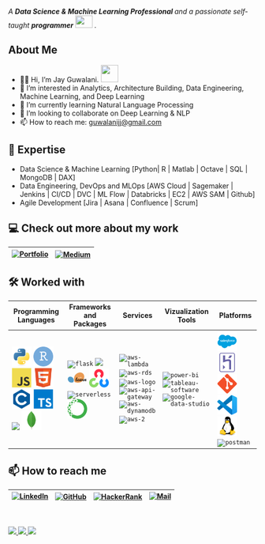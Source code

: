 <p>
  <em>
    A <b> Data Science & Machine Learning Professional </b> and a passionate self-taught <b>programmer</b> <img src="https://raw.githubusercontent.com/TheDudeThatCode/TheDudeThatCode/master/Assets/Developer.gif" width=35 height=25> .
  </em>
 </p>

<!--
<img align="right" alt="Coder GIF" height=190 width=290 src="https://i.pinimg.com/originals/e4/26/70/e426702edf874b181aced1e2fa5c6cde.gif" />
-->

## About Me

- 🥷🏻 Hi, I’m Jay Guwalani. <img src="https://raw.githubusercontent.com/TheDudeThatCode/TheDudeThatCode/master/Assets/Hi.gif" width=35 height=35>
- 👀 I’m interested in Analytics, Architecture Building, Data Engineering, Machine Learning, and Deep Learning
- 🌱 I’m currently learning Natural Language Processing
- 👾 I’m looking to collaborate on Deep Learning & NLP
- 📫 How to reach me: guwalanijj@gmail.com


## 🚀 Expertise

* Data Science & Machine Learning [Python| R | Matlab | Octave | SQL | MongoDB | DAX]
* Data Engineering, DevOps and MLOps [AWS Cloud | Sagemaker | Jenkins | CI/CD | DVC | ML Flow | Databricks | EC2 | AWS SAM | Github]
* Agile Development [Jira | Asana | Confluence | Scrum]


<!--
### Top Languages

<p align="center">
<a href = "https://github.com/jayds22">
  <img src="https://github-readme-stats.vercel.app/api/top-langs/?username=jayds22&layout=compact&title_color=ffc857&icon_color=8ac926&text_color=daf7dc&bg_color=151515&card_width=400">
</a>
</p>
-->
## 💻 Check out more about my work  
|<a href="https://jayds22.github.io/Portfolio/"><img alt="Portfolio" src="https://img.icons8.com/?size=50&id=W80reZvWli3F&format=png&color=000000"/></a>|<a href="https://medium.com/@guwalanijj"><img align="center" alt="Medium" src="https://img.icons8.com/?size=50&id=kXpTR7n8QCEP&format=png&color=000000"/></a>
|:---:|:---:|

## 🛠️ Worked with

| Programming Languages | Frameworks and Packages | Services | Vizualization Tools | Platforms |
|-----------------------|-------------------------|------------------|----------------------|----------------------|
| <code><img height="40" src="https://raw.githubusercontent.com/devicons/devicon/master/icons/python/python-original.svg" title="python"></code> <code><img height="40" src="https://github.com/devicons/devicon/blob/master/icons/rstudio/rstudio-original.svg" title="rstudio"></code> <code><img height="40" src="https://raw.githubusercontent.com/devicons/devicon/master/icons/javascript/javascript-original.svg" title="javascript"></code> <code><img height="40" src="https://raw.githubusercontent.com/devicons/devicon/master/icons/html5/html5-original.svg" title="html5"></code> <code><img height="40" src="https://raw.githubusercontent.com/devicons/devicon/master/icons/c/c-plain.svg" title="C"></code> <code><img height="40" src="https://raw.githubusercontent.com/devicons/devicon/master/icons/typescript/typescript-plain.svg" title="typescript"></code> <code><img height="40" src="https://cdn.worldvectorlogo.com/logos/mysql-6.svg"></code> <code><img height="40" src="https://raw.githubusercontent.com/devicons/devicon/master/icons/mongodb/mongodb-original.svg" title="mongodb"></code> | <code><img height="40" src="https://www.vectorlogo.zone/logos/pocoo_flask/pocoo_flask-icon.svg" title="flask"></code> <code><img height="40" src="https://cdn.worldvectorlogo.com/logos/tensorflow-2.svg"></code> <code><img height="40" src="https://raw.githubusercontent.com/github/explore/80688e429a7d4ef2fca1e82350fe8e3517d3494d/topics/scikit-learn/scikit-learn.png" title="sklearn"></code> <code><img height="40" src="https://github.com/devicons/devicon/blob/master/icons/opencv/opencv-original.svg" title="opencv"></code> <code><img height="40" src="https://res.cloudinary.com/practicaldev/image/fetch/s--ipV6F4tM--/c_limit%2Cf_auto%2Cfl_progressive%2Cq_auto%2Cw_880/https://raw.githubusercontent.com/serverless/assets/master/Icon/Framework/PNG/Serverless_Framework-icon01.png" title="serverless"></code> <code><img height="40" src="https://github.com/devicons/devicon/blob/master/icons/anaconda/anaconda-original.svg" title="anaconda"></code> | <code><img height="40" src="https://cdn.worldvectorlogo.com/logos/aws-lambda-1.svg" title="aws-lambda"></code> <code><img height="40" src="https://cdn.worldvectorlogo.com/logos/aws-rds.svg" title="aws-rds"></code> <code><img height="40" src="https://cdn.worldvectorlogo.com/logos/aws-logo.svg" title="aws-logo"></code> <code><img height="40" src="https://cdn.worldvectorlogo.com/logos/aws-api-gateway.svg" title="aws-api-gateway"></code> <code><img height="40" src="https://cdn.worldvectorlogo.com/logos/aws-dynamodb.svg" title="aws-dynamodb"></code> <code><img height="40" src="https://cdn.worldvectorlogo.com/logos/aws-2.svg" title="aws-2"></code> | <code><img height="40" src="https://cdn.worldvectorlogo.com/logos/power-bi.svg" title="power-bi"></code> <code><img height="40" src="https://cdn.worldvectorlogo.com/logos/tableau-software.svg" title="tableau-software"></code> <code><img height="40" src="https://cdn.worldvectorlogo.com/logos/google-data-studio.svg" title="google-data-studio"></code> | <code><img height="40" src="https://github.com/devicons/devicon/blob/master/icons/salesforce/salesforce-original.svg" title="salesforce"></code> <code><img height="40" src="https://github.com/devicons/devicon/blob/master/icons/heroku/heroku-original.svg" title="heroku"></code> <code><img height="40" src="https://raw.githubusercontent.com/devicons/devicon/master/icons/git/git-original.svg" title="git"></code> <code><img height="40" src="https://github.com/devicons/devicon/blob/master/icons/vscode/vscode-original.svg" title="vscode"></code> <code><img height="40" src="https://raw.githubusercontent.com/devicons/devicon/master/icons/linux/linux-original.svg" title="linux"></code> <code><img height="40" src="https://cdn.worldvectorlogo.com/logos/postman.svg" title="postman"></code> |


## 📫 How to reach me

|<a href="https://www.linkedin.com/in/jay-guwalani-66763b191/"><img alt="LinkedIn" src="https://img.icons8.com/color/50/000000/linkedin.png"/></a>|<a href="https://github.com/jayds22"><img align="center" alt="GitHub" src="https://img.icons8.com/nolan/50/github.png"/></a>|<a href="https://www.hackerrank.com/guwalanijj?hr_r=1"><img align="center" alt="HackerRank" src="https://img.icons8.com/windows/50/00eb64/hackerrank.png"/></a>|<a href="mailto:guwalanijj@gmail.com" target="_blank"><img alt="Mail" src="https://img.shields.io/badge/Gmail-D14836?style=for-the-badge&logo=gmail&logoColor=white"/></a> |
|:---:|:---:|:---:|:---:|


<!--
  <a href="https://github.com/jayds22" class="rich-diff-level-one">
    <img src="https://github-readme-stats.vercel.app/api?username=jayds22&title_color=333&text_color=777&show_icons=true" alt="Jay Guwalani's GitHub Stats" >
  </a>
-->
  
<br><br>
  <a href="https://badges.pufler.dev">
    <img src="https://badges.pufler.dev/visits/bobypanchal/jayds22?style=flat-square&color=blue&logo=github">
  </a>
  <a href="https://badges.pufler.dev">
    <img src="https://badges.pufler.dev/years/jayds22?style=flat-square&color=blue&logo=github">
  </a>
  <a href="https://badges.pufler.dev">
    <img src="https://badges.pufler.dev/repos/jayds22?style=flat-square&color=blue&logo=github">
  </a>

<!---
JayDS22/JayDS22 is a ✨ special ✨ repository because its `README.md` (this file) appears on your GitHub profile.
You can click the Preview link to take a look at your changes.
--->

